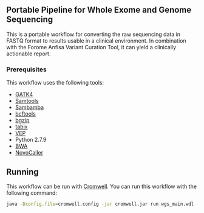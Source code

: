 <!-- ABOUT THE PROJECT -->
## Portable Pipeline for Whole Exome and Genome Sequencing

This is a portable workflow for converting the raw sequencing data in FASTQ format to results usable in a clinical environment. 
In combination with the Forome Anfisa Variant Curation Tool, it can yield a clinically actionable report.

### Prerequisites

This workflow uses the following tools:

 * [GATK4](https://software.broadinstitute.org/gatk/) 
 * [Samtools](http://www.htslib.org/)
 * [Sambamba](http://lomereiter.github.io/sambamba/)
 * [bcftools](https://samtools.github.io/bcftools/bcftools.html)
 * [bgzip](http://www.htslib.org/doc/bgzip.html)
 * [tabix](http://www.htslib.org/doc/tabix.html)
 * [VEP](https://useast.ensembl.org/info/docs/tools/vep/index.html)
 * Python 2.7.9
 * [BWA](http://bio-bwa.sourceforge.net/)
 * [NovoCaller](https://github.com/bgm-cwg/novoCaller)
 
## Running

This workflow can be run with [Cromwell](https://github.com/broadinstitute/cromwell). You can run this workflow with the following command:

```sh
java -Dconfig.file=cromwell.config -jar cromwell.jar run wgs_main.wdl --inputs inputs.json
```
 
